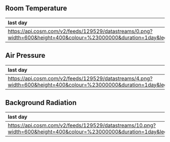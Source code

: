 ## Room Temperature ##
| **last day** | **last week** | **last month** | **last 3 month** |
|:-------------|:--------------|:---------------|:-----------------|
| https://api.cosm.com/v2/feeds/129529/datastreams/0.png?width=600&height=400&colour=%23000000&duration=1day&legend=C&stroke_size=1&show_axis_labels=true&detailed_grid=true&scale=auto&timezone=UTC | https://api.cosm.com/v2/feeds/129529/datastreams/0.png?width=600&height=400&colour=%23000000&duration=1week&legend=C&stroke_size=1&show_axis_labels=true&detailed_grid=true&scale=auto&timezone=UTC | https://api.cosm.com/v2/feeds/129529/datastreams/0.png?width=600&height=400&colour=%23000000&duration=1month&legend=C&stroke_size=1&show_axis_labels=true&detailed_grid=true&scale=auto&timezone=UTC | https://api.cosm.com/v2/feeds/129529/datastreams/0.png?width=600&height=400&colour=%23000000&duration=3month&legend=C&stroke_size=1&show_axis_labels=true&detailed_grid=true&scale=auto&timezone=UTC |

## Air Pressure ##
| **last day** | **last week** | **last month** | **last 3 month** |
|:-------------|:--------------|:---------------|:-----------------|
| https://api.cosm.com/v2/feeds/129529/datastreams/4.png?width=600&height=400&colour=%23000000&duration=1day&legend=Pa&stroke_size=1&show_axis_labels=true&detailed_grid=true&scale=auto&timezone=UTC | https://api.cosm.com/v2/feeds/129529/datastreams/4.png?width=600&height=400&colour=%23000000&duration=1week&legend=Pa&stroke_size=1&show_axis_labels=true&detailed_grid=true&scale=auto&timezone=UTC | https://api.cosm.com/v2/feeds/129529/datastreams/4.png?width=600&height=400&colour=%23000000&duration=1month&legend=Pa&stroke_size=1&show_axis_labels=true&detailed_grid=true&scale=auto&timezone=UTC | https://api.cosm.com/v2/feeds/129529/datastreams/4.png?width=600&height=400&colour=%23000000&duration=3month&legend=Pa&stroke_size=1&show_axis_labels=true&detailed_grid=true&scale=auto&timezone=UTC |


## Background Radiation ##
| **last day** | **last week** | **last month** | **last 3 month** |
|:-------------|:--------------|:---------------|:-----------------|
| https://api.cosm.com/v2/feeds/129529/datastreams/10.png?width=600&height=400&colour=%23000000&duration=1day&legend=uSv%3Ah&stroke_size=1&show_axis_labels=true&detailed_grid=true&scale=auto&timezone=UTC | https://api.cosm.com/v2/feeds/129529/datastreams/10.png?width=600&height=400&colour=%23000000&duration=1week&legend=uSv%3Ah&stroke_size=1&show_axis_labels=true&detailed_grid=true&scale=auto&timezone=UTC | https://api.cosm.com/v2/feeds/129529/datastreams/10.png?width=600&height=400&colour=%23000000&duration=1month&legend=uSv%3Ah&stroke_size=1&show_axis_labels=true&detailed_grid=true&scale=auto&timezone=UTC | https://api.cosm.com/v2/feeds/129529/datastreams/10.png?width=600&height=400&colour=%23000000&duration=3month&legend=uSv%3Ah&stroke_size=1&show_axis_labels=true&detailed_grid=true&scale=auto&timezone=UTC |